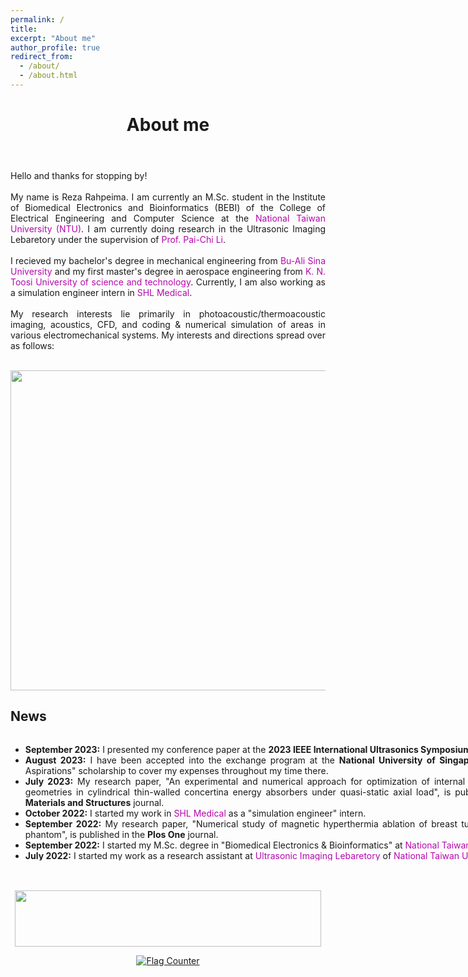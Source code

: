 ```yaml
---
permalink: /
title:
excerpt: "About me"
author_profile: true
redirect_from:
  - /about/
  - /about.html
---
```


<header class="post-header">
<h1 class="post-title">About me</h1>
</header>



<p align="justify"> Hello and thanks for stopping by! <br> <br>
My name is Reza Rahpeima. I am currently an M.Sc. student in the Institute of Biomedical Electronics and Bioinformatics (BEBI) of the College of Electrical Engineering and Computer Science at the <a href="https://www.ntu.edu.tw/english/index.html" target="\_blank" style="color: #B509AC; text-decoration:none">  National Taiwan University (NTU)</a>. I am currently doing research in the Ultrasonic Imaging Lebaretory under the supervision of <a href="https://sites.google.com/view/pai-chilislab/home" target="\_blank" style="color: #B509AC; text-decoration:none">  Prof. Pai-Chi Li</a>. <br> <br>
I recieved my bachelor's degree in mechanical engineering from <a href="https://basu.ac.ir/en/home" target="\_blank" style="color: #B509AC; text-decoration:none">  Bu-Ali Sina University</a> and my first master's degree in aerospace engineering from <a href="https://en.kntu.ac.ir/" target="\_blank" style="color: #B509AC; text-decoration:none">  K. N. Toosi University of science and technology</a>. Currently, I am also working as a simulation engineer intern in <a href="https://www.shl-medical.com/" target="\_blank" style="color: #B509AC; text-decoration:none">  SHL Medical</a>.<br> <br>
My research interests lie primarily in photoacoustic/thermoacoustic imaging, acoustics, CFD, and coding & numerical simulation of areas in various electromechanical systems. My interests and directions spread over as follows: <br> <br>


<p align="center">
  <img width="512" height="512" src="https://user-images.githubusercontent.com/117890455/201822025-45beb034-60fc-4328-97e9-2d41323d0580.gif">
</p>


<div class="News">
<h2>News</h2>

<html>
<style>
.divScroll {
Overflow-y:scroll;;
height:200px;
width:1000px;
}
</style>
<body>
<div class="divScroll">
<ul>
         <li align="justify"><b>September 2023:</b> I presented my conference paper at the <b>2023 IEEE International Ultrasonics Symposium</b> in Montreal, Canada. </li>
         <li align="justify"><b>August 2023:</b> I have been accepted into the exchange program at the <b>National University of Singapore</b> and awarded the "NTU Voyage of Aspirations" scholarship to cover my expenses throughout my time there. </li>
          <li align="justify"><b>July 2023:</b> My research paper, "An experimental and numerical approach for optimization of internal and external corrugations with various geometries in cylindrical thin-walled concertina energy absorbers under quasi-static axial load", is published in the <b>Mechanics of Advanced Materials and Structures</b> journal. </li>
          <li align="justify"><b>October 2022:</b> I started my work in <a href="https://www.shl-medical.com/" style="color: #B509AC; text-decoration:none;" target="\_blank">SHL Medical</a> as a "simulation engineer" intern. </li>
               <li align="justify"><b>September 2022:</b> My research paper, "Numerical study of magnetic hyperthermia ablation of breast tumor on an anatomically realistic breast phantom", is published in the <b>Plos One</b> journal. </li>     
           <li align="justify"><b>September 2022:</b> I started my M.Sc. degree in "Biomedical Electronics & Bioinformatics" at <a href="https://www.ntu.edu.tw/english/index.html" style="color: #B509AC; text-decoration:none;" target="\_blank">National Taiwan University (NTU)</a>.</li>
 <li align="justify"><b>July 2022:</b> I started my work as a research assistant at <a href="https://sites.google.com/view/pai-chilislab/home" style="color: #B509AC; text-decoration:none;" target="\_blank">Ultrasonic Imaging Lebaretory</a> of <a href="https://www.ntu.edu.tw/english/index.html" style="color: #B509AC; text-decoration:none;" target="\_blank">National Taiwan University (NTU)</a>.</li>     
<hr/>
</ul>
</div>
</body>
</html>    
</div>
<br> <br>   
 
<p align="center">
  <img width="490" height="90" src="https://user-images.githubusercontent.com/117890455/201846424-2a633c61-7592-4523-8108-2bb5ff633ac9.jpg">
</p>

  <p align="center">
  <a href="https://info.flagcounter.com/6YZk"><img src="https://s01.flagcounter.com/count2/6YZk/bg_FFFFFF/txt_000000/border_CCCCCC/columns_5/maxflags_20/viewers_0/labels_0/pageviews_0/flags_0/percent_0/" alt="Flag Counter" border="0"></a>
    </p>
